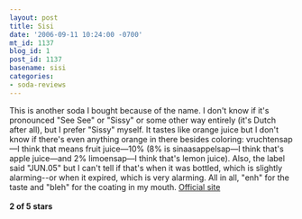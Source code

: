 ```yaml
---
layout: post
title: Sisi
date: '2006-09-11 10:24:00 -0700'
mt_id: 1137
blog_id: 1
post_id: 1137
basename: sisi
categories:
- soda-reviews
---
```

<p>This is another soda I bought because of the name. I don't know if it's pronounced "See See" or "Sissy" or some other way entirely (it's Dutch after all), but I prefer "Sissy" myself. It tastes like orange juice but I don't know if there's even anything orange in there besides coloring: vruchtensap&#x2014;I think that means fruit juice&#x2014;10% (8% is sinaasappelsap&#x2014;I think that's apple juice&#x2014;and 2% limoensap&#x2014;I think that's lemon juice). Also, the label said "JUN.05" but I can't tell if that's when it was bottled, which is slightly alarming--or when it expired, which is very alarming. All in all, "enh" for the taste and "bleh" for the coating in my mouth.
<a href="http://www.vrumona.nl/domains/vrumona/pages/contentright.aspx?contentcode=sisi">Official site</a>
<br /><br /><strong>2 of 5 stars</strong></p>
